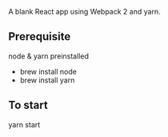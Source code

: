A blank React app using Webpack 2 and yarn.

## Prerequisite
node & yarn preinstalled

- brew install node
- brew install yarn

## To start
yarn start
